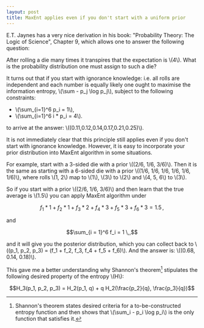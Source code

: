 ```yaml
---
layout: post
title: MaxEnt applies even if you don't start with a uniform prior
---
```


E.T. Jaynes has a very nice derivation in his book: "Probability Theory: The
Logic of Science", Chapter 9, which allows one to answer the following
question:

After rolling a die many times it transpires that the expectation is \\(4\\).
What is the probability distribution one must assign to such a die?

It turns out that if you start with ignorance knowledge: i.e. all rolls
are independent and each number is equally likely one ought to maximise
the information entropy, \\(\sum - p_j \log p_j\\), subject to the following
constraints:

* \\(\sum_{i=1}^6 p_i = 1\\),
* \\(\sum_{i=1}^6 i * p_i = 4\\).

to arrive at the answer: \\((0.11,0.12,0.14,0.17,0.21,0.25)\\).

It is not immediately clear that this principle still applies even if you don't
start with ignorance knowledge. However, it is easy to incorporate your prior
distribution into MaxEnt algorithm in some situations.

For example, start with a 3-sided die with a prior \\((2/6, 1/6, 3/6)\\). Then
it is the same as starting with a 6-sided die with a prior \\((1/6, 1/6, 1/6,
1/6, 1/6, 1/6)\\), where rolls \\(1, 2\\) map to  \\(1\\), \\(3\\) to \\(2\\)
and \\(4, 5, 6\\) to \\(3\\).

So if you start with a prior \\((2/6, 1/6, 3/6)\\) and then learn that the true
average is \\(1.5\\) you can apply MaxEnt algorithm under

$$f_1 * 1 + f_2 * 1 + f_3 * 2 + f_4 * 3 + f_5 * 3 + f_6 * 3 = 1.5 \,,$$

and

$$\sum_{i = 1}^6 f_i = 1 \,,$$

and it will give you the posterior distribution, which you can collect
back to \\((p_1, p_2, p_3)  = (f_1 + f_2, f_3, f_4 + f_5 + f_6)\\). And
the answer is: \\((0.68, 0.14, 0.18)\\).

This gave me a better understanding why Shannon's theorem[^1] stipulates the
following desired property of the entropy \\(H\\):

$$H_3(p_1, p_2, p_3) = H_2(p_1, q) + q H_2(\frac{p_2}{q}, \frac{p_3}{q})$$

[^1]:
    Shannon's theorem states desired criteria for a to-be-constructed entropy
    function and then shows that \\(\sum_i - p_i \log p_i\\) is the only
    function that satisfies it.
